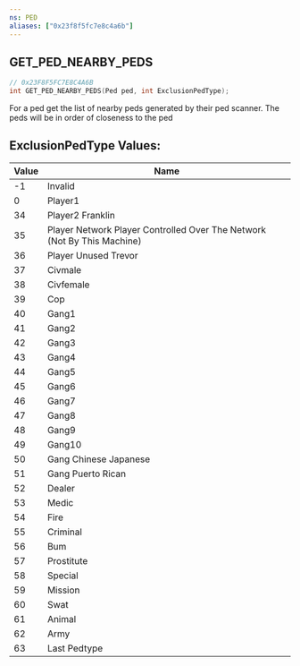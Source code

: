 ```yaml
---
ns: PED
aliases: ["0x23f8f5fc7e8c4a6b"]
---
```

## GET_PED_NEARBY_PEDS

```c
// 0x23F8F5FC7E8C4A6B
int GET_PED_NEARBY_PEDS(Ped ped, int ExclusionPedType);
```

For a ped get the list of nearby peds generated by their ped scanner. The peds will be in order of closeness to the ped

## ExclusionPedType Values:
| Value | Name |
| --- | --- |
| -1 | Invalid |
| 0 | Player1 |
| 34 | Player2 Franklin |
| 35 | Player Network Player Controlled Over The Network (Not By This Machine) |
| 36 | Player Unused Trevor |
| 37 | Civmale |
| 38 | Civfemale |
| 39 | Cop |
| 40 | Gang1 |
| 41 | Gang2 |
| 42 | Gang3 |
| 43 | Gang4 |
| 44 | Gang5 |
| 45 | Gang6 |
| 46 | Gang7 |
| 47 | Gang8 |
| 48 | Gang9 |
| 49 | Gang10 |
| 50 | Gang Chinese Japanese |
| 51 | Gang Puerto Rican |
| 52 | Dealer |
| 53 | Medic |
| 54 | Fire |
| 55 | Criminal |
| 56 | Bum |
| 57 | Prostitute |
| 58 | Special |
| 59 | Mission |
| 60 | Swat |
| 61 | Animal |
| 62 | Army |
| 63 | Last Pedtype |

